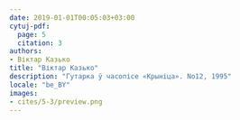 ```yaml
---
date: 2019-01-01T00:05:03+03:00
cytuj-pdf:
  page: 5
  citation: 3
authors:
- Віктар Казько
title: "Віктар Казько"
description: "Гутарка ў часопісе «Крыніца». No12, 1995"
locale: "be_BY"
images:
- cites/5-3/preview.png
---
```


